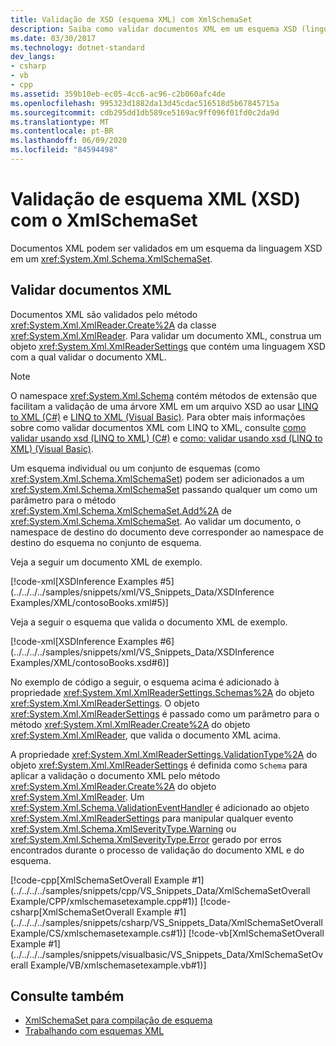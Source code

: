 ```yaml
---
title: Validação de XSD (esquema XML) com XmlSchemaSet
description: Saiba como validar documentos XML em um esquema XSD (linguagem de definição de esquema XML) usando uma classe XmlSchemaSet no .NET.
ms.date: 03/30/2017
ms.technology: dotnet-standard
dev_langs:
- csharp
- vb
- cpp
ms.assetid: 359b10eb-ec05-4cc6-ac96-c2b060afc4de
ms.openlocfilehash: 995323d1882da13d45cdac516518d5b67845715a
ms.sourcegitcommit: cdb295dd1db589ce5169ac9ff096f01fd0c2da9d
ms.translationtype: MT
ms.contentlocale: pt-BR
ms.lasthandoff: 06/09/2020
ms.locfileid: "84594498"
---
```

# <a name="xml-schema-xsd-validation-with-xmlschemaset"></a>Validação de esquema XML (XSD) com o XmlSchemaSet

Documentos XML podem ser validados em um esquema da linguagem XSD em um <xref:System.Xml.Schema.XmlSchemaSet>.  
  
## <a name="validate-xml-documents"></a>Validar documentos XML  
 Documentos XML são validados pelo método <xref:System.Xml.XmlReader.Create%2A> da classe <xref:System.Xml.XmlReader>. Para validar um documento XML, construa um objeto <xref:System.Xml.XmlReaderSettings> que contém uma linguagem XSD com a qual validar o documento XML.  
  
> [!NOTE]
> O namespace <xref:System.Xml.Schema> contém métodos de extensão que facilitam a validação de uma árvore XML em um arquivo XSD ao usar [LINQ to XML (C#)](../../../csharp/programming-guide/concepts/linq/linq-to-xml-overview.md) e [LINQ to XML (Visual Basic)](../../../visual-basic/programming-guide/concepts/linq/linq-to-xml.md). Para obter mais informações sobre como validar documentos XML com LINQ to XML, consulte [como validar usando xsd (LINQ to XML) (C#)](../../../csharp/programming-guide/concepts/linq/how-to-validate-using-xsd-linq-to-xml.md) e [como: validar usando xsd (LINQ to XML) (Visual Basic)](../../../visual-basic/programming-guide/concepts/linq/how-to-validate-using-xsd-linq-to-xml.md).
  
 Um esquema individual ou um conjunto de esquemas (como <xref:System.Xml.Schema.XmlSchemaSet>) podem ser adicionados a um <xref:System.Xml.Schema.XmlSchemaSet> passando qualquer um como um parâmetro para o método <xref:System.Xml.Schema.XmlSchemaSet.Add%2A> de <xref:System.Xml.Schema.XmlSchemaSet>. Ao validar um documento, o namespace de destino do documento deve corresponder ao namespace de destino do esquema no conjunto de esquema.  
  
 Veja a seguir um documento XML de exemplo.  
  
 [!code-xml[XSDInference Examples #5](../../../../samples/snippets/xml/VS_Snippets_Data/XSDInference Examples/XML/contosoBooks.xml#5)]  
  
 Veja a seguir o esquema que valida o documento XML de exemplo.  
  
 [!code-xml[XSDInference Examples #6](../../../../samples/snippets/xml/VS_Snippets_Data/XSDInference Examples/XML/contosoBooks.xsd#6)]  
  
 No exemplo de código a seguir, o esquema acima é adicionado à propriedade <xref:System.Xml.XmlReaderSettings.Schemas%2A> do objeto <xref:System.Xml.XmlReaderSettings>. O objeto <xref:System.Xml.XmlReaderSettings> é passado como um parâmetro para o método <xref:System.Xml.XmlReader.Create%2A> do objeto <xref:System.Xml.XmlReader>, que valida o documento XML acima.  
  
 A propriedade <xref:System.Xml.XmlReaderSettings.ValidationType%2A> do objeto <xref:System.Xml.XmlReaderSettings> é definida como `Schema` para aplicar a validação o documento XML pelo método <xref:System.Xml.XmlReader.Create%2A> do objeto <xref:System.Xml.XmlReader>. Um <xref:System.Xml.Schema.ValidationEventHandler> é adicionado ao objeto <xref:System.Xml.XmlReaderSettings> para manipular qualquer evento <xref:System.Xml.Schema.XmlSeverityType.Warning> ou <xref:System.Xml.Schema.XmlSeverityType.Error> gerado por erros encontrados durante o processo de validação do documento XML e do esquema.  
  
 [!code-cpp[XmlSchemaSetOverall Example #1](../../../../samples/snippets/cpp/VS_Snippets_Data/XmlSchemaSetOverall Example/CPP/xmlschemasetexample.cpp#1)]
 [!code-csharp[XmlSchemaSetOverall Example #1](../../../../samples/snippets/csharp/VS_Snippets_Data/XmlSchemaSetOverall Example/CS/xmlschemasetexample.cs#1)]
 [!code-vb[XmlSchemaSetOverall Example #1](../../../../samples/snippets/visualbasic/VS_Snippets_Data/XmlSchemaSetOverall Example/VB/xmlschemasetexample.vb#1)]  
  
## <a name="see-also"></a>Consulte também

- [XmlSchemaSet para compilação de esquema](xmlschemaset-for-schema-compilation.md)
- [Trabalhando com esquemas XML](working-with-xml-schemas.md)
